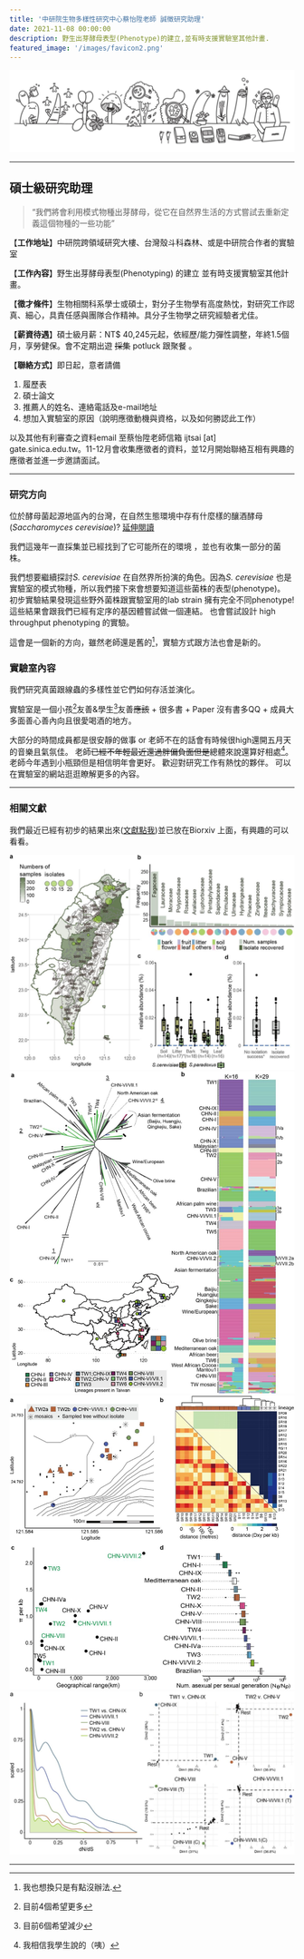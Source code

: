 ```yaml
---
title: '中研院生物多樣性研究中心蔡怡陞老師 誠徵研究助理'
date: 2021-11-08 00:00:00
description: 野生出芽酵母表型(Phenotype)的建立,並有時支援實驗室其他計畫.
featured_image: '/images/favicon2.png'
---
```


![](/images/lab_banner.jpg)

---

## 碩士級研究助理


> “我們將會利用模式物種出芽酵母，從它在自然界生活的方式嘗試去重新定義這個物種的一些功能”

【**工作地址**】中研院跨領域研究大樓、台灣殼斗科森林、或是中研院合作者的實驗室

【**工作內容**】野生出芽酵母表型(Phenotyping) 的建立 並有時支援實驗室其他計畫。

【**徵才條件**】生物相關科系學士或碩士，對分子生物學有高度熱忱，對研究工作認真、細心，具責任感與團隊合作精神。具分子生物學之研究經驗者尤佳。

【**薪資待遇**】碩士級月薪：NT$ 40,245元起，依經歷/能力彈性調整，年終1.5個月，享勞健保。會不定期出遊 ~~採集~~  potluck 跟聚餐 。

【**聯絡方式**】即日起，意者請備

1. 履歷表 
2. 碩士論文
3. 推薦人的姓名、連絡電話及e-mail地址
4. 想加入實驗室的原因（說明應徵動機與資格，以及如何勝認此工作）

以及其他有利審查之資料email 至蔡怡陞老師信箱 ijtsai [at] gate.sinica.edu.tw。11-12月會收集應徵者的資料，並12月開始聯絡互相有興趣的應徵者並進一步邀請面試。

---

### 研究方向


位於酵母菌起源地區內的台灣，在自然生態環境中存有什麼樣的釀酒酵母 (*Saccharomyces cerevisiae*)? [延伸閱讀](https://e-info.org.tw/node/208177)

我們這幾年一直採集並已經找到了它可能所在的環境 ，並也有收集一部分的菌株。

我們想要繼續探討*S. cerevisiae* 在自然界所扮演的角色。因為*S. cerevisiae* 也是實驗室的模式物種，所以我們接下來會想要知道這些菌株的表型(phenotype)。 初步實驗結果發現這些野外菌株跟實驗室用的lab strain 擁有完全不同phenotype!  這些結果會跟我們已經有定序的基因體嘗試做一個連結。 也會嘗試設計 high throughput phenotyping 的實驗。

這會是一個新的方向，雖然老師還是舊的[^1]，實驗方式跟方法也會是新的。

[^1]: 我也想換只是有點沒辦法.



### 實驗室內容

我們研究真菌跟線蟲的多樣性並它們如何存活並演化。

實驗室是一個小孩[^2]友善&學生[^3]友善~~應該~~ + 很多書 + Paper 沒有書多QQ + 成員大多面善心善內向且很愛喝酒的地方。

大部分的時間成員都是很安靜的做事 or 老師不在的話會有時候很high還開五月天的音樂且氣氛佳。 老師~~已經不年輕最近還過胖偏負面但是~~總體來說還算好相處[^4]。老師今年遇到小瓶頸但是相信明年會更好。 歡迎對研究工作有熱忱的夥伴。 可以在實驗室的網站逛逛瞭解更多的內容。


[^2]: 目前4個希望更多
[^3]: 目前6個希望減少
[^4]: 我相信我學生說的（咦）


---

### 相關文獻

我們最近已經有初步的結果出來([文獻點我](https://www.biorxiv.org/content/10.1101/2021.09.07.459046v1))並已放在Biorxiv 上面，有興趣的可以看看。

<div class="gallery" data-columns="3">
	<img src="/images/saccahromyces/F1.large.jpg">
	<img src="/images/saccahromyces/F2.large.jpg">
	<img src="/images/saccahromyces/F4.large.jpg">
	<img src="/images/saccahromyces/F5.large.jpg">
</div>




---






